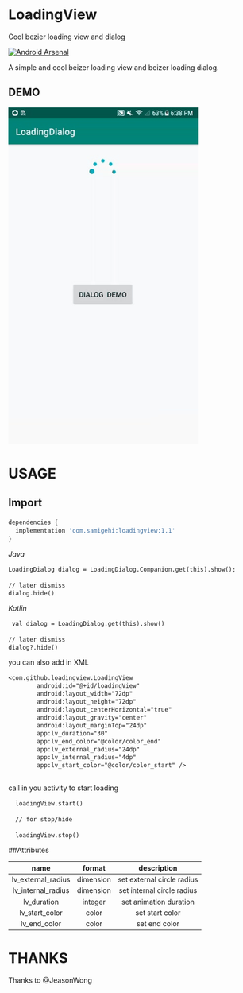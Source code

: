 # LoadingView
Cool bezier loading view and dialog

[![Android Arsenal](https://img.shields.io/badge/Android%20Arsenal-LoadingView-brightgreen.svg?style=flat)](https://android-arsenal.com/details/1/7424)


A simple and cool beizer loading view and beizer loading dialog.


## DEMO
![LoadingView Demo](20190103_184135.gif)

# USAGE

## Import

```gradle
dependencies {
  implementation 'com.samigehi:loadingview:1.1'
}
```

*Java*

 ```
 LoadingDialog dialog = LoadingDialog.Companion.get(this).show();

// later dismiss
dialog.hide()

```

*Kotlin*

```
 val dialog = LoadingDialog.get(this).show()

// later dismiss
dialog?.hide()

```


you can also add in XML 

```
<com.github.loadingview.LoadingView
        android:id="@+id/loadingView"
        android:layout_width="72dp"
        android:layout_height="72dp"
        android:layout_centerHorizontal="true"
        android:layout_gravity="center"
        android:layout_marginTop="24dp"
        app:lv_duration="30"
        app:lv_end_color="@color/color_end"
        app:lv_external_radius="24dp"
        app:lv_internal_radius="4dp"
        app:lv_start_color="@color/color_start" />
        
```

call in you activity to start loading

```
  loadingView.start()
  
  // for stop/hide 
  
  loadingView.stop()
```


##Attributes

|name|format|description|
|:---:|:---:|:---:|
| lv_external_radius | dimension |set external circle radius
| lv_internal_radius | dimension |set internal circle radius
| lv_duration | integer |set animation duration
| lv_start_color | color |set start color
| lv_end_color | color |set end color



# THANKS

Thanks to @JeasonWong
